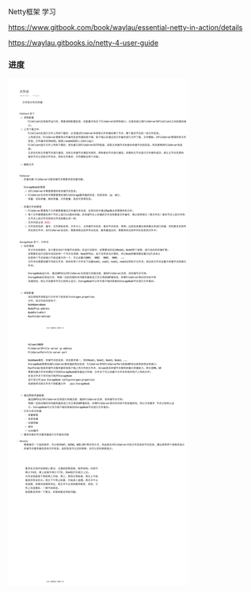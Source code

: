 
Netty框架 学习

https://www.gitbook.com/book/waylau/essential-netty-in-action/details

https://waylau.gitbooks.io/netty-4-user-guide

### 进度
![大作业.jpg](大作业.jpg)

